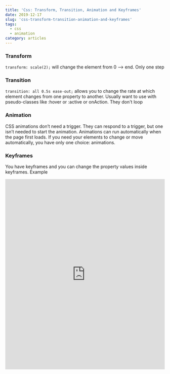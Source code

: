 ```yaml
---
title: 'Css: Transform, Transition, Animation and Keyframes'
date: 2019-12-17
slug: 'css-transform-transition-animation-and-keyframes'
tags:
  - css
  - animation
category: articles
---
```


### Transform

`transform: scale(2);` will change the element from 0 —> end. Only one step

### Transition

`transition: all 0.5s ease-out;` allows you to change the rate at which element changes from one property to another. Usually want to use with pseudo-classes like :hover or :active or onAction. They don't loop

### Animation

CSS animations don’t need a trigger. They can respond to a trigger, but one isn’t needed to start the animation. Animations can run automatically when the page first loads. If you need your elements to change or move automatically, you have only one choice: animations.

### Keyframes

You have keyframes and you can change the property values inside keyframes. Example

<iframe height="600" style="width: 100%;" scrolling="no" title="Animation example" src="https://codepen.io/sam_saama/embed/LwYwKK?height=265&theme-id=dark&default-tab=css,result" frameborder="no" allowtransparency="true" allowfullscreen="true">
  See the Pen <a href='https://codepen.io/sam_saama/pen/LwYwKK'>Animation example</a> by Sam S
  (<a href='https://codepen.io/sam_saama'>@sam_saama</a>) on <a href='https://codepen.io'>CodePen</a>.
</iframe>
